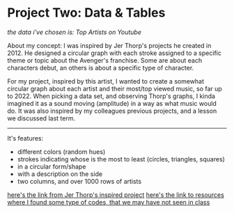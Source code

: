 # Project Two: Data & Tables

*the data i've chosen is: Top Artists on Youtube*

About my concept: I was inspired by Jer Thorp's projects he created in 2012. He designed
a circular graph with each stroke assigned to a specific theme or topic about the Avenger's
franchise. Some are about each characters debut, an others is about a specific type of character. 

For my project, inspired by this artist, I wanted to create a somewhat circular graph about each
artist and their most/top viewed music, so far up to 2022. When picking a data set, and observing
Thorp's graphs, I kinda imagined it as a sound moving (amplitude) in a way as what music would do.
It was also inspired by my colleagues previous projects, and a lesson we discussed last term.

___

It's features:
- different colors (random hues)
- strokes indicating whose is the most to least (circles, triangles, squares)
- in a circular form/shape
- with a description on the side
- two columns, and over 1000 rows of artists

[here's the link from Jer Thorp's inspired project](https://www.jerthorp.com/avengersassembled)
[here's the link to resources where I found some type of codes, that we may have not seen in class]()
